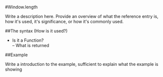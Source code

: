 #Window.length

Write a description here. Provide an overview of what the reference entry is, how it's used, it's significance, or how it's commonly used.

##The syntax (How is it used?)
- Is it a Function?  
– What is returned  

##Example  

Write a introduction to the example, sufficient to explain what the example is showing
